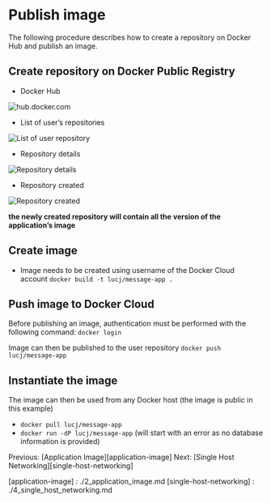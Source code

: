 # Publish image

The following procedure describes how to create a repository on Docker Hub and publish an image.

## Create repository on Docker Public Registry

* Docker Hub

![hub.docker.com](images/registry_1.png)

* List of user’s repositories

![List of user repository](images/registry_2.png)

* Repository details

![Repository details](images/registry_3.png)

* Repository created

![Repository created](images/registry_4.png)

**the newly created repository will contain all the version of the application’s image**

## Create image

* Image needs to be created using username of the Docker Cloud account 
```docker build -t lucj/message-app .```

## Push image to Docker Cloud

Before publishing an image, authentication must be performed with the following command:
```docker login```

Image can then be published to the user repository
```docker push lucj/message-app```

## Instantiate the image

The image can then be used from any Docker host (the image is public in this example)
  * ```docker pull lucj/message-app```
  * ```docker run -dP lucj/message-app``` (will start with an error as no database information is provided)

Previous: [Application Image][application-image]
Next: [Single Host Networking][single-host-networking]

[application-image] : ./2_application_image.md
[single-host-networking] : ./4_single_host_networking.md